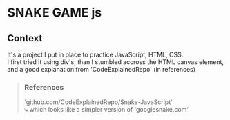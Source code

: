 # SNAKE GAME js

## Context
It's a project I put in place to practice JavaScript, HTML, CSS.  
I first tried it using div's, than I stumbled accross the HTML canvas element, and a good explanation from 'CodeExplainedRepo' (in references)

> ### References
> 'github.com/CodeExplainedRepo/Snake-JavaScript'  
> ⤷ which looks like a simpler version of 'googlesnake.com'
